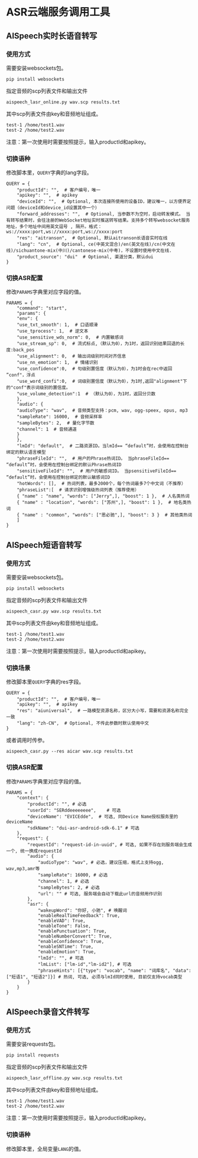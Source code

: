 # ASR云端服务调用工具
## AISpeech实时长语音转写
### 使用方式
需要安装websockets包。
```
pip install websockets
```
指定音频的scp列表文件和输出文件
```
aispeech_lasr_online.py wav.scp results.txt
```
其中scp列表文件由key和音频地址组成。
```
test-1 /home/test1.wav
test-2 /home/test2.wav
```
注意：第一次使用时需要按照提示，输入productId和apikey。
### 切换语种
修改脚本里，`QUERY`字典的lang字段。
```
QUERY = {
    "productId": "",  # 客户编号，唯一
    "apikey": "",  # apikey
    "deviceId": "",  # Optional, 本次连接所使用的设备ID，建议唯一，以方便界定问题（deviceId和device_id设置其中一个）
    "forward_addresses": "",  # Optional, 当参数不为空时，启动转发模式。 当有转写结果时，会往注册的WebSocket地址实时推送转写结果。支持多个转写websocket服务地址，多个地址中间用英文逗号 , 隔开。格式： ws://xxxx:port,ws://xxxx:port,ws://xxxx:port
    "res": "aitranson",  # Optional, 默认aitranson长语音实时在线
    "lang": "cn",  # Optional, ce(中英文混合)/en(英文在线)/cn(中文在线)/sichuantone-mix(中川)/cantonese-mix(中粤)，不设置时使用中文在线.
    "product_source": "dui"  # Optional, 渠道分类，默认dui
}
```
### 切换ASR配置
修改`PARAMS`字典里对应字段的值。
```
PARAMS = {
    "command": "start",
    "params": {
    "env": {
    "use_txt_smooth": 1,  # 口语顺滑
    "use_tprocess": 1,  # 逆文本
    "use_sensitive_wds_norm": 0,  # 内置敏感词
    "use_stream_sp": 0,  # 流式标点,（默认为0），为1时，返回识别结果回退的长度:back_pos
    "use_alignment": 0,  # 输出词级别时间对齐信息
    "use_nn_emotion": 1,  # 情绪识别
    "use_confidence":0,  # 句级别置信度（默认为0），为1时会在rec中返回 ”conf"，浮点
    "use_word_confi":0,  # 词级别置信度（默认为0），为1时,返回"alignment"下的"conf"表示词级别的置信度。
    "use_volume_detection":1  # （默认为0），为1时，返回分贝数
    },
    "audio": {
    "audioType": "wav",  # 音频类型支持：pcm, wav, ogg-speex, opus, mp3
    "sampleRate": 16000,  # 音频采样率
    "sampleBytes": 2,  # 量化字节数
    "channel": 1  # 音频通道
    }
    },
    "lmId": "default",  # 二路资源ID。当lmId== “default”时，会使用在控制台绑定的默认语言模型
    "phraseFileId": "",  # 用户的Phrase热词ID。 当phraseFileId== “default”时，会使用在控制台绑定的默认Phrase热词ID
    "sensitiveFileId": "",  # 用户的敏感词ID。 当psensitiveFileId== “default”时，会使用在控制台绑定的默认敏感词ID
    "hotWords": [],  # 热词列表，最多2000个，每个热词最多7个中文词（不推荐）
    "phraseList":[  # 请求识别增强级热词列表（推荐使用）
    { "name" : "name", "words": ["Jerry",], "boost": 1 },  # 人名类热词
    { "name" : "location", "words": ["苏州",], "boost": 1 },  # 地名类热词
    { "name" : "common", "words": ["思必驰",], "boost": 3 }  # 其他类热词
    ]
}
```
## AISpeech短语音转写
### 使用方式
需要安装websockets包。
```
pip install websockets
```
指定音频的scp列表文件和输出文件
```
aispeech_casr.py wav.scp results.txt
```
其中scp列表文件由key和音频地址组成。
```
test-1 /home/test1.wav
test-2 /home/test2.wav
```
注意：第一次使用时需要按照提示，输入productId和apikey。
### 切换场景
修改脚本里`QUERY`字典的res字段。
```
QUERY = {
    "productId": "",  # 客户编号，唯一
    "apikey": "",  # apikey
    "res": "aiuniversal",  # 一路模型资源名称，区分大小写，需要和资源名称完全一致
    "lang": "zh-CN",  # Optional, 不传此参数时默认使用中文
}
```
或者调用时传参。
```
aispeech_casr.py --res aicar wav.scp results.txt
```
### 切换ASR配置
修改`PARAMS`字典里对应字段的值。
```
PARAMS = {
    "context": {
        "productId": "", # 必选
        "userId": "SERddeeeeeeee",    # 可选
        "deviceName": "EVICEdde",  # 可选, 同Device Name授权服务里的deviceName
        "sdkName": "dui-asr-android-sdk-6.1" # 可选
    },
    "request": {
        "requestId": "request-id-in-uuid", # 可选, 如果不存在则服务端会生成一个, 统一换成requestId
        "audio": {
            "audioType": "wav", # 必选，建议压缩，格式上支持ogg, wav,mp3,amr等
            "sampleRate": 16000, # 必选
            "channel": 1, # 必选
            "sampleBytes": 2, # 必选
            "url": "" # 可选, 服务端会自动下载此url的音频用作识别
        },
        "asr": {
            "wakeupWord": "你好, 小驰", # 唤醒词
            "enableRealTimeFeedback": True,
            "enableVAD": True,
            "enableTone": False,
            "enablePunctuation": True,
            "enableNumberConvert": True,
            "enableConfidence": True,
            "enableSNTime": True,
            "enableEmotion": True,
            "lmId": "", # 可选
            "lmList": ["lm-id","lm-id2"], # 可选
            "phraseHints": [{"type": "vocab", "name": "词库名", "data":["短语1", "短语2"]}] # 热词, 可选, 必须与lmId同时使用, 目前仅支持vocab类型
        }
    }
}
```
## AISpeech录音文件转写
### 使用方式
需要安装requests包。
```
pip install requests
```
指定音频的scp列表文件和输出文件
```
aispeech_lasr_offline.py wav.scp results.txt
```
其中scp列表文件由key和音频地址组成。
```
test-1 /home/test1.wav
test-2 /home/test2.wav
```
注意：第一次使用时需要按照提示，输入productId和apikey。
### 切换语种
修改脚本里，全局变量`LANG`的值。